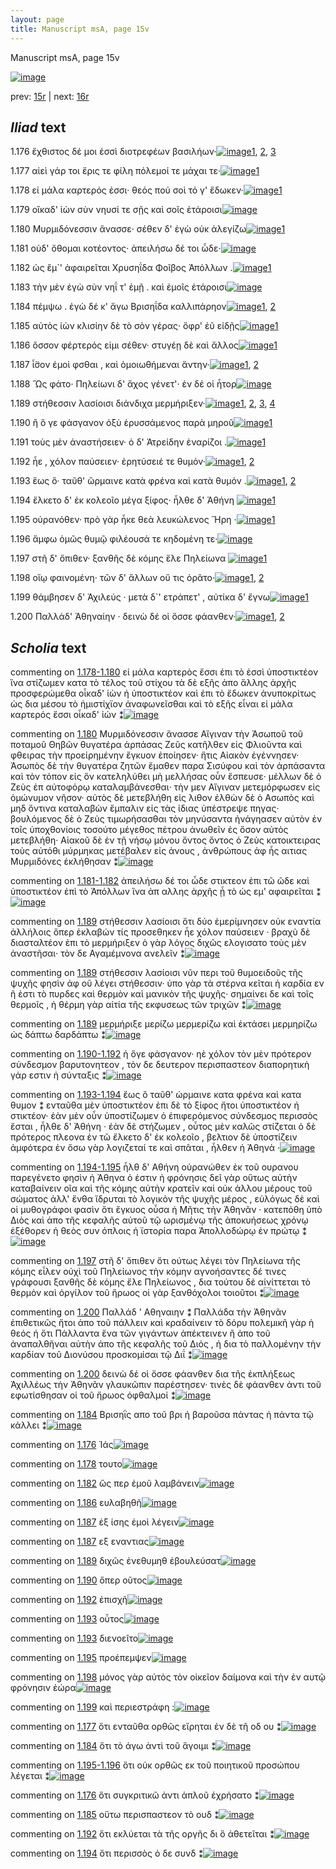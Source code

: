 ```yaml
---
layout: page
title: Manuscript msA, page 15v
---
```


Manuscript msA, page 15v

[![image](http://www.homermultitext.org/iipsrv?OBJ=IIP,1.0&FIF=/project/homer/pyramidal/deepzoom/hmt/vaimg/2017a/VA015VN_0517.tif&WID=100&CVT=JPEG)](http://www.homermultitext.org/ict2/?urn=urn:cite2:hmt:vaimg.2017a:VA015VN_0517)

prev:  [15r](../15r) | next:  [16r](../16r)

## *Iliad* text

1.176 <a id="1.176"/> ἔχθιστος δέ μοι ἐσσὶ διοτρεφέων βασιλήων·[![image](http://www.homermultitext.org/iipsrv?OBJ=IIP,1.0&FIF=/project/homer/pyramidal/deepzoom/hmt/vaimg/2017a/VA015VN_0517.tif&RGN=0.483,0.2089,0.304,0.0255&WID=1000&CVT=JPEG)](http://www.homermultitext.org/ict2/?urn=urn:cite2:hmt:vaimg.2017a:VA015VN_0517@0.483,0.2089,0.304,0.0255)[1](#msA_1.550), [2](#msAint_1.568), [3](#msAil_1.573)

1.177 <a id="1.177"/> αἰεὶ γάρ τοι ἔρις τε φίλη πόλεμοί τε μάχαι τε·[![image](http://www.homermultitext.org/iipsrv?OBJ=IIP,1.0&FIF=/project/homer/pyramidal/deepzoom/hmt/vaimg/2017a/VA015VN_0517.tif&RGN=0.484,0.2269,0.304,0.0255&WID=1000&CVT=JPEG)](http://www.homermultitext.org/ict2/?urn=urn:cite2:hmt:vaimg.2017a:VA015VN_0517@0.484,0.2269,0.304,0.0255)[1](#msAim_1.565)

1.178 <a id="1.178"/> εἰ μάλα καρτερός ἐσσι· θεός πού σοὶ τό γ' ἔδωκεν·[![image](http://www.homermultitext.org/iipsrv?OBJ=IIP,1.0&FIF=/project/homer/pyramidal/deepzoom/hmt/vaimg/2017a/VA015VN_0517.tif&RGN=0.49,0.2472,0.326,0.0255&WID=1000&CVT=JPEG)](http://www.homermultitext.org/ict2/?urn=urn:cite2:hmt:vaimg.2017a:VA015VN_0517@0.49,0.2472,0.326,0.0255)[1](#msAil_1.574)

1.179 <a id="1.179"/> οἴκαδ' ἰὼν σὺν νηυσί τε σῇς καὶ σοῖς ἑτάροισι[![image](http://www.homermultitext.org/iipsrv?OBJ=IIP,1.0&FIF=/project/homer/pyramidal/deepzoom/hmt/vaimg/2017a/VA015VN_0517.tif&RGN=0.488,0.2645,0.318,0.0255&WID=1000&CVT=JPEG)](http://www.homermultitext.org/ict2/?urn=urn:cite2:hmt:vaimg.2017a:VA015VN_0517@0.488,0.2645,0.318,0.0255)

1.180 <a id="1.180"/> Μυρμιδόνεσσιν ἄνασσε· σέθεν δ' ἐγὼ οὐκ ἀλεγίζω[![image](http://www.homermultitext.org/iipsrv?OBJ=IIP,1.0&FIF=/project/homer/pyramidal/deepzoom/hmt/vaimg/2017a/VA015VN_0517.tif&RGN=0.49,0.2847,0.328,0.0255&WID=1000&CVT=JPEG)](http://www.homermultitext.org/ict2/?urn=urn:cite2:hmt:vaimg.2017a:VA015VN_0517@0.49,0.2847,0.328,0.0255)[1](#msA_1.552)

1.181 <a id="1.181"/> οὐδ' ὄθομαι κοτέοντος· ἀπειλήσω δέ τοι ὧδε·[![image](http://www.homermultitext.org/iipsrv?OBJ=IIP,1.0&FIF=/project/homer/pyramidal/deepzoom/hmt/vaimg/2017a/VA015VN_0517.tif&RGN=0.487,0.3028,0.32,0.0255&WID=1000&CVT=JPEG)](http://www.homermultitext.org/ict2/?urn=urn:cite2:hmt:vaimg.2017a:VA015VN_0517@0.487,0.3028,0.32,0.0255)

1.182 <a id="1.182"/> ὡς ἒμ`' ἀφαιρεῖται Χρυσηΐδα 					 Φοῖβος Ἀπόλλων .[![image](http://www.homermultitext.org/iipsrv?OBJ=IIP,1.0&FIF=/project/homer/pyramidal/deepzoom/hmt/vaimg/2017a/VA015VN_0517.tif&RGN=0.49,0.3223,0.341,0.0255&WID=1000&CVT=JPEG)](http://www.homermultitext.org/ict2/?urn=urn:cite2:hmt:vaimg.2017a:VA015VN_0517@0.49,0.3223,0.341,0.0255)[1](#msAil_1.575)

1.183 <a id="1.183"/> τὴν μὲν ἐγὼ σὺν νηΐ τ' ἐμῇ . καὶ ἐμοῖς ἑτάροισι[![image](http://www.homermultitext.org/iipsrv?OBJ=IIP,1.0&FIF=/project/homer/pyramidal/deepzoom/hmt/vaimg/2017a/VA015VN_0517.tif&RGN=0.479,0.3403,0.333,0.0248&WID=1000&CVT=JPEG)](http://www.homermultitext.org/ict2/?urn=urn:cite2:hmt:vaimg.2017a:VA015VN_0517@0.479,0.3403,0.333,0.0248)

1.184 <a id="1.184"/> πέμψω . ἐγὼ δέ κ' ἄγω Βρισηΐδα καλλιπάρηον[![image](http://www.homermultitext.org/iipsrv?OBJ=IIP,1.0&FIF=/project/homer/pyramidal/deepzoom/hmt/vaimg/2017a/VA015VN_0517.tif&RGN=0.478,0.3606,0.333,0.0248&WID=1000&CVT=JPEG)](http://www.homermultitext.org/ict2/?urn=urn:cite2:hmt:vaimg.2017a:VA015VN_0517@0.478,0.3606,0.333,0.0248)[1](#msAext_1.564), [2](#msAim_1.566)

1.185 <a id="1.185"/> αὐτὸς ἰὼν κλισίην δὲ τὸ σὸν γέρας· ὄφρ' ἐῦ εἰδῇς[![image](http://www.homermultitext.org/iipsrv?OBJ=IIP,1.0&FIF=/project/homer/pyramidal/deepzoom/hmt/vaimg/2017a/VA015VN_0517.tif&RGN=0.481,0.3809,0.34,0.0248&WID=1000&CVT=JPEG)](http://www.homermultitext.org/ict2/?urn=urn:cite2:hmt:vaimg.2017a:VA015VN_0517@0.481,0.3809,0.34,0.0248)[1](#msAint_1.569)

1.186 <a id="1.186"/> ὅσσον φέρτερός εἰμι σέθεν· στυγέῃ δὲ καὶ ἄλλος[![image](http://www.homermultitext.org/iipsrv?OBJ=IIP,1.0&FIF=/project/homer/pyramidal/deepzoom/hmt/vaimg/2017a/VA015VN_0517.tif&RGN=0.474,0.3997,0.35,0.0255&WID=1000&CVT=JPEG)](http://www.homermultitext.org/ict2/?urn=urn:cite2:hmt:vaimg.2017a:VA015VN_0517@0.474,0.3997,0.35,0.0255)[1](#msAil_1.576)

1.187 <a id="1.187"/> ἶ̈σον ἐμοὶ φσθαι , καὶ ὁμοιωθήμεναι ἄντην·[![image](http://www.homermultitext.org/iipsrv?OBJ=IIP,1.0&FIF=/project/homer/pyramidal/deepzoom/hmt/vaimg/2017a/VA015VN_0517.tif&RGN=0.474,0.4192,0.333,0.0255&WID=1000&CVT=JPEG)](http://www.homermultitext.org/ict2/?urn=urn:cite2:hmt:vaimg.2017a:VA015VN_0517@0.474,0.4192,0.333,0.0255)[1](#msAil_1.578), [2](#msAil_1.577)

1.188 <a id="1.188"/> Ὣς φάτο· Πηλείωνι δ' 					ἄχος γένετ'· ἐν δέ οἱ ἦτορ[![image](http://www.homermultitext.org/iipsrv?OBJ=IIP,1.0&FIF=/project/homer/pyramidal/deepzoom/hmt/vaimg/2017a/VA015VN_0517.tif&RGN=0.474,0.435,0.333,0.0255&WID=1000&CVT=JPEG)](http://www.homermultitext.org/ict2/?urn=urn:cite2:hmt:vaimg.2017a:VA015VN_0517@0.474,0.435,0.333,0.0255)

1.189 <a id="1.189"/> στήθεσσιν λασίοισι διάνδιχα μερμήριξεν·[![image](http://www.homermultitext.org/iipsrv?OBJ=IIP,1.0&FIF=/project/homer/pyramidal/deepzoom/hmt/vaimg/2017a/VA015VN_0517.tif&RGN=0.481,0.456,0.322,0.0255&WID=1000&CVT=JPEG)](http://www.homermultitext.org/ict2/?urn=urn:cite2:hmt:vaimg.2017a:VA015VN_0517@0.481,0.456,0.322,0.0255)[1](#msA_1.557), [2](#msA_1.556), [3](#msA_1.555), [4](#msAil_1.579)

1.190 <a id="1.190"/> ἢ ὅ γε φάσγανον ὀξὺ ἐρυσσάμενος παρὰ μηροῦ[![image](http://www.homermultitext.org/iipsrv?OBJ=IIP,1.0&FIF=/project/homer/pyramidal/deepzoom/hmt/vaimg/2017a/VA015VN_0517.tif&RGN=0.481,0.4741,0.333,0.0255&WID=1000&CVT=JPEG)](http://www.homermultitext.org/ict2/?urn=urn:cite2:hmt:vaimg.2017a:VA015VN_0517@0.481,0.4741,0.333,0.0255)[1](#msAil_1.580)

1.191 <a id="1.191"/> τοὺς μὲν ἀναστήσειεν· ὁ δ' Ἀτρείδην ἐναρίζοι .[![image](http://www.homermultitext.org/iipsrv?OBJ=IIP,1.0&FIF=/project/homer/pyramidal/deepzoom/hmt/vaimg/2017a/VA015VN_0517.tif&RGN=0.479,0.4929,0.322,0.0255&WID=1000&CVT=JPEG)](http://www.homermultitext.org/ict2/?urn=urn:cite2:hmt:vaimg.2017a:VA015VN_0517@0.479,0.4929,0.322,0.0255)[1](#msAil_1.581)

1.192 <a id="1.192"/> ἦε , χόλον παύσειεν· ἐρητύσειέ τε θυμόν·[![image](http://www.homermultitext.org/iipsrv?OBJ=IIP,1.0&FIF=/project/homer/pyramidal/deepzoom/hmt/vaimg/2017a/VA015VN_0517.tif&RGN=0.483,0.5124,0.314,0.0255&WID=1000&CVT=JPEG)](http://www.homermultitext.org/ict2/?urn=urn:cite2:hmt:vaimg.2017a:VA015VN_0517@0.483,0.5124,0.314,0.0255)[1](#msAint_1.570), [2](#msAil_1.582)

1.193 <a id="1.193"/> ἕως ὃ· ταῦθ' ὥρμαινε κατὰ φρένα καὶ κατὰ θυμόν .[![image](http://www.homermultitext.org/iipsrv?OBJ=IIP,1.0&FIF=/project/homer/pyramidal/deepzoom/hmt/vaimg/2017a/VA015VN_0517.tif&RGN=0.482,0.5304,0.364,0.0255&WID=1000&CVT=JPEG)](http://www.homermultitext.org/ict2/?urn=urn:cite2:hmt:vaimg.2017a:VA015VN_0517@0.482,0.5304,0.364,0.0255)[1](#msAil_1.584), [2](#msAil_1.583)

1.194 <a id="1.194"/> ἕλκετο δ' ἐκ κολεοῖο μέγα ξίφος· ἦλθε δ' Ἀθήνη 				[![image](http://www.homermultitext.org/iipsrv?OBJ=IIP,1.0&FIF=/project/homer/pyramidal/deepzoom/hmt/vaimg/2017a/VA015VN_0517.tif&RGN=0.477,0.547,0.337,0.0278&WID=1000&CVT=JPEG)](http://www.homermultitext.org/ict2/?urn=urn:cite2:hmt:vaimg.2017a:VA015VN_0517@0.477,0.547,0.337,0.0278)[1](#msAint_1.571)

1.195 <a id="1.195"/> οὐρανόθεν· πρὸ γὰρ ἧκε θεὰ λευκώλενος Ἥρη ·[![image](http://www.homermultitext.org/iipsrv?OBJ=IIP,1.0&FIF=/project/homer/pyramidal/deepzoom/hmt/vaimg/2017a/VA015VN_0517.tif&RGN=0.48,0.5657,0.351,0.0278&WID=1000&CVT=JPEG)](http://www.homermultitext.org/ict2/?urn=urn:cite2:hmt:vaimg.2017a:VA015VN_0517@0.48,0.5657,0.351,0.0278)[1](#msAil_1.585)

1.196 <a id="1.196"/> ἄμφω ὁμῶς θυμῷ φιλέουσά τε κηδομένη τε·[![image](http://www.homermultitext.org/iipsrv?OBJ=IIP,1.0&FIF=/project/homer/pyramidal/deepzoom/hmt/vaimg/2017a/VA015VN_0517.tif&RGN=0.481,0.5838,0.347,0.0308&WID=1000&CVT=JPEG)](http://www.homermultitext.org/ict2/?urn=urn:cite2:hmt:vaimg.2017a:VA015VN_0517@0.481,0.5838,0.347,0.0308)

1.197 <a id="1.197"/> στῆ δ' ὄπιθεν· ξανθῆς δὲ κόμης ἕλε Πηλείωνα 				[![image](http://www.homermultitext.org/iipsrv?OBJ=IIP,1.0&FIF=/project/homer/pyramidal/deepzoom/hmt/vaimg/2017a/VA015VN_0517.tif&RGN=0.48,0.6018,0.347,0.0308&WID=1000&CVT=JPEG)](http://www.homermultitext.org/ict2/?urn=urn:cite2:hmt:vaimg.2017a:VA015VN_0517@0.48,0.6018,0.347,0.0308)[1](#msA_1.561)

1.198 <a id="1.198"/> οἴῳ φαινομένη· τῶν δ' ἄλλων οὔ τις ὁρᾶτο·[![image](http://www.homermultitext.org/iipsrv?OBJ=IIP,1.0&FIF=/project/homer/pyramidal/deepzoom/hmt/vaimg/2017a/VA015VN_0517.tif&RGN=0.481,0.6243,0.309,0.0308&WID=1000&CVT=JPEG)](http://www.homermultitext.org/ict2/?urn=urn:cite2:hmt:vaimg.2017a:VA015VN_0517@0.481,0.6243,0.309,0.0308)[1](#msAil_1.586), [2](#msAint_1.572)

1.199 <a id="1.199"/> θάμβησεν δ' Ἀχιλεύς · 					μετὰ δ`' ετράπετ' , αὐτίκα δ' ἔγνω[![image](http://www.homermultitext.org/iipsrv?OBJ=IIP,1.0&FIF=/project/homer/pyramidal/deepzoom/hmt/vaimg/2017a/VA015VN_0517.tif&RGN=0.475,0.6416,0.363,0.0308&WID=1000&CVT=JPEG)](http://www.homermultitext.org/ict2/?urn=urn:cite2:hmt:vaimg.2017a:VA015VN_0517@0.475,0.6416,0.363,0.0308)[1](#msAil_1.587)

1.200 <a id="1.200"/> Παλλάδ' Ἀθηναίην · δεινὼ 					δέ οἱ ὄσσε φάανθεν·[![image](http://www.homermultitext.org/iipsrv?OBJ=IIP,1.0&FIF=/project/homer/pyramidal/deepzoom/hmt/vaimg/2017a/VA015VN_0517.tif&RGN=0.477,0.6619,0.343,0.0308&WID=1000&CVT=JPEG)](http://www.homermultitext.org/ict2/?urn=urn:cite2:hmt:vaimg.2017a:VA015VN_0517@0.477,0.6619,0.343,0.0308)[1](#msA_1.563), [2](#msA_1.562)

## *Scholia* text

commenting on [1.178-1.180](#1.178-1.180)  <a id="msA_1.551"/> εἰ μάλα καρτερὸς ἔσσι ἐπι τὸ ἐσσὶ ὑποστικτέον ἵνα στίζωμεν κατα τὸ τέλος τοῦ στίχου τὰ δὲ εξῆς ἀπο ἄλλης ἀρχῆς προσφερώμεθα οἶκαδ' ἰὼν ἠ ὑποστικτέον καὶ ἐπι τὸ ἔδωκεν ἀνυποκρίτως ὡς δια μέσου τὸ ἡμιστίχϊον ἀναφωνεῖσθαι καὶ τὸ εξῆς εἶναι εἰ μάλα καρτερός ἔσσι οἶκαδ' ἰών ⁑[![image](http://www.homermultitext.org/iipsrv?OBJ=IIP,1.0&FIF=/project/homer/pyramidal/deepzoom/hmt/vaimg/2017a/VA015VN_0517.tif&RGN=0.22181282,0.11507607,0.59653648,0.03070539&WID=1000&CVT=JPEG)](http://www.homermultitext.org/ict2/?urn=urn:cite2:hmt:vaimg.2017a:VA015VN_0517@0.22181282,0.11507607,0.59653648,0.03070539)

commenting on [1.180](#1.180)  <a id="msA_1.552"/> Μυρμιδόνεσσιν ἄνασσε Αἴγιναν τὴν Ἀσωποῦ τοῦ ποταμοῦ Θηβῶν θυγατέρα ἁρπάσας Ζεῦς κατῆλθεν εἰς Φλιοῦντα καὶ φθειρας τὴν προεἰρημένην ἔγκυον ἐποίησεν· ἥτις Αἰακὸν ἐγέννησεν· Ἀσωπὸς δὲ τὴν θυγατέρα ζητῶν ἔμαθεν παρα Σισύφου καὶ τὸν ἀρπάσαντα καὶ τὸν τόπον εἰς ὃν κατεληλύθει μὴ μελλήσας οὖν ἔσπευσε· μέλλων δὲ ὁ Ζεὺς ἐπ αὐτοφόρῳ καταλαμβάνεσθαι· τὴν μεν Αἴγιναν μετεμόρφωσεν εἰς ὁμώνυμον νῆσον· αὐτὸς δὲ μετεβλήθη εἰς λιθον ἐλθὼν δὲ ὁ Ασωπὸς καὶ μηδ ὅντινα καταλαβὼν ἔμπαλιν εἰς τὰς ἰδιας ὑπέστρεψε πηγας· βουλόμενος δὲ ὁ Ζεὺς τιμωρήσασθαι τὸν μηνύσαντα ἠνάγηασεν αὐτὸν ἐν τοῖς ὑποχθονίοις τοσούτο μέγεθος πέτρου ἀνωθεῖν ἐς ὅσον αὐτὸς μετεβλήθη· Αἰακοῦ δὲ ἐν τῇ νήσῳ μόνου ὄντος ὄντος ὁ Ζεὺς κατοικτειρας τοὺς αὐτόθι μύρμηκας μετέβαλεν εἰς ἀνους , ἀνθρώπους ἀφ ἧς αιτιας Μυρμιδόνες ἐκλήθησαν ⁑[![image](http://www.homermultitext.org/iipsrv?OBJ=IIP,1.0&FIF=/project/homer/pyramidal/deepzoom/hmt/vaimg/2017a/VA015VN_0517.tif&RGN=0.21444363,0.13416321,0.60537951,0.09294606&WID=1000&CVT=JPEG)](http://www.homermultitext.org/ict2/?urn=urn:cite2:hmt:vaimg.2017a:VA015VN_0517@0.21444363,0.13416321,0.60537951,0.09294606)

commenting on [1.181-1.182](#1.181-1.182)  <a id="msA_1.553"/> ἀπειλήσω δέ τοι ὧδε στικτεον ἐπι τῶ ῶδε καὶ ὑποστικτέον ἐπὶ τὸ Ἀπόλλων ἵνα ἀπ αλλης ἀρχῆς ᾖ τὸ ὡς εμ' αφαιρεῖται ⁑[![image](http://www.homermultitext.org/iipsrv?OBJ=IIP,1.0&FIF=/project/homer/pyramidal/deepzoom/hmt/vaimg/2017a/VA015VN_0517.tif&RGN=0.20117907,0.22102351,0.21554901,0.04011065&WID=1000&CVT=JPEG)](http://www.homermultitext.org/ict2/?urn=urn:cite2:hmt:vaimg.2017a:VA015VN_0517@0.20117907,0.22102351,0.21554901,0.04011065)

commenting on [1.189](#1.189)  <a id="msA_1.555"/> στήθεσσιν λασίοισι ὅτι δύο ἐμερίμνησεν οὐκ εναντία ἀλλήλοις ὅπερ ἐκλαβών τίς προσεθηκεν ἦε χόλον παύσειεν · βραχὺ δὲ διασταλτέον ἐπι τὸ μερμήριξεν ὁ γὰρ λόγος διχῶς ελογισατο τοὺς μὲν ἀναστῆσαι· τὸν δε Αγαμέμνονα ανελεῖν ⁑[![image](http://www.homermultitext.org/iipsrv?OBJ=IIP,1.0&FIF=/project/homer/pyramidal/deepzoom/hmt/vaimg/2017a/VA015VN_0517.tif&RGN=0.20854827,0.29156293,0.21628592,0.06168741&WID=1000&CVT=JPEG)](http://www.homermultitext.org/ict2/?urn=urn:cite2:hmt:vaimg.2017a:VA015VN_0517@0.20854827,0.29156293,0.21628592,0.06168741)

commenting on [1.189](#1.189)  <a id="msA_1.556"/> στήθεσσιν λασίοισι νῦν περι τοῦ θυμοειδοῦς τῆς ψυχῆς φησὶν ἀφ οῦ λέγει στήθεσσιν· ὑπο γὰρ τὰ στέρνα κεῖται ἡ καρδία εν ῆ ἐστι τὸ πυρδες καὶ θερμὸν καὶ μανικὸν τῆς ψυχῆς· σημαίνει δε καὶ τοῖς θερμοῖς , ἡ θέρμη γὰρ αἰτία τῆς εκφυσεως τῶν τριχῶν ⁑[![image](http://www.homermultitext.org/iipsrv?OBJ=IIP,1.0&FIF=/project/homer/pyramidal/deepzoom/hmt/vaimg/2017a/VA015VN_0517.tif&RGN=0.20744289,0.35269710,0.20817981,0.06832642&WID=1000&CVT=JPEG)](http://www.homermultitext.org/ict2/?urn=urn:cite2:hmt:vaimg.2017a:VA015VN_0517@0.20744289,0.35269710,0.20817981,0.06832642)

commenting on [1.189](#1.189)  <a id="msA_1.557"/> μερμήριξε μερίζω μερμερίζω καὶ ἐκτάσει μερμηρίζω ὡς δάπτω δαρδάπτω ⁑[![image](http://www.homermultitext.org/iipsrv?OBJ=IIP,1.0&FIF=/project/homer/pyramidal/deepzoom/hmt/vaimg/2017a/VA015VN_0517.tif&RGN=0.21775976,0.40746888,0.19675755,0.03734440&WID=1000&CVT=JPEG)](http://www.homermultitext.org/ict2/?urn=urn:cite2:hmt:vaimg.2017a:VA015VN_0517@0.21775976,0.40746888,0.19675755,0.03734440)

commenting on [1.190-1.192](#1.190-1.192)  <a id="msA_1.558"/> ἡ ὅγε φάσγανον· ηὲ χόλον τὸν μὲν πρότερον σύνδεσμον βαρυτονητεον , τὸν δε δευτερον περισπαστεον διαπορητικὴ γάρ εστιν ἡ σύνταξις ⁑[![image](http://www.homermultitext.org/iipsrv?OBJ=IIP,1.0&FIF=/project/homer/pyramidal/deepzoom/hmt/vaimg/2017a/VA015VN_0517.tif&RGN=0.19528371,0.43153527,0.21960206,0.05006916&WID=1000&CVT=JPEG)](http://www.homermultitext.org/ict2/?urn=urn:cite2:hmt:vaimg.2017a:VA015VN_0517@0.19528371,0.43153527,0.21960206,0.05006916)

commenting on [1.193-1.194](#1.193-1.194)  <a id="msA_1.559"/> ἕως ὃ ταῦθ' ώρμαινε κατα φρένα καὶ κατα θυμον ⁑ ενταῦθα μὲν ὑποστικτέον ἐπι δὲ τὸ ξίφος ἤτοι ὑποστικτέον ἠ στικτέον· ἐὰν μὲν οὖν ὑποστίζωμεν ὁ ἐπιφερόμενος σύνδεσμος περισσὸς ἔσται , ἦλθε δ' Ἀθήνη · ἐὰν δὲ στήζωμεν , οὗτος μὲν καλῶς στίζεται ὁ δὲ πρότερος πλεονα ἐν τῶ ἔλκετο δ' ἐκ κολεοῖο , βελτιον δὲ ὑποστίζειν ἀμφότερα ἐν ὅσω γὰρ λογιζεταί τε καὶ σπᾶται , ἦλθεν ἡ Ἀθηνὰ ·[![image](http://www.homermultitext.org/iipsrv?OBJ=IIP,1.0&FIF=/project/homer/pyramidal/deepzoom/hmt/vaimg/2017a/VA015VN_0517.tif&RGN=0.20117907,0.46445367,0.22070744,0.11977870&WID=1000&CVT=JPEG)](http://www.homermultitext.org/ict2/?urn=urn:cite2:hmt:vaimg.2017a:VA015VN_0517@0.20117907,0.46445367,0.22070744,0.11977870)

commenting on [1.194-1.195](#1.194-1.195)  <a id="msA_1.560"/> ἦλθ δ' Αθήνη οὐρανώθεν ἐκ τοῦ ουρανου παρεγένετο φησὶν ἡ Ἀθηνα ὁ ἐστιν ἡ φρόνησις δεῖ γὰρ οὕτως αὐτὴν καταβαίνειν οῖα καὶ τῆς κόμης αὐτὴν κρατεῖν καὶ οὐκ άλλου μέρους τοῦ σώματος ἀλλ' ἔνθα ἵδρυται τὸ λογικὸν τῆς ψυχῆς μέρος , εὐλόγως δὲ καὶ οἱ μυθογράφοι φασὶν ὅτι ἔγκυος οὖσα ἡ Μῆτις τὴν Ἀθηνᾶν · κατεπόθη ὑπὸ Διὸς καὶ ἀπο τῆς κεφαλῆς αὐτοῦ τῷ ωρισμένῳ τῆς ἀποκυήσεως χρόνῳ ἐξέθορεν ἡ θεὸς συν όπλοις ἡ ϊστορία παρα Ἀπολλοδώρῳ ἐν πρώτῳ ⁑[![image](http://www.homermultitext.org/iipsrv?OBJ=IIP,1.0&FIF=/project/homer/pyramidal/deepzoom/hmt/vaimg/2017a/VA015VN_0517.tif&RGN=0.20007369,0.56846473,0.21849668,0.13112033&WID=1000&CVT=JPEG)](http://www.homermultitext.org/ict2/?urn=urn:cite2:hmt:vaimg.2017a:VA015VN_0517@0.20007369,0.56846473,0.21849668,0.13112033)

commenting on [1.197](#1.197)  <a id="msA_1.561"/> στῆ δ' ὄπιθεν ὅτι ούτως λέγει τὸν Πηλείωνα τῆς κόμης εἷλεν οὐχὶ τοῦ Πηλείωνος τὴν κόμην αγνοήσαντες δέ τινες γράφουσι ξανθῆς δὲ κόμης ἔλε Πηλείωνος , δια τούτου δὲ αἰνίττεται τὸ θερμὸν καὶ ὀργίλον τοῦ ἥρωος οἱ γὰρ ξανθόχολοι τοιοῦτοι ⁑[![image](http://www.homermultitext.org/iipsrv?OBJ=IIP,1.0&FIF=/project/homer/pyramidal/deepzoom/hmt/vaimg/2017a/VA015VN_0517.tif&RGN=0.20081061,0.68962656,0.61385409,0.03485477&WID=1000&CVT=JPEG)](http://www.homermultitext.org/ict2/?urn=urn:cite2:hmt:vaimg.2017a:VA015VN_0517@0.20081061,0.68962656,0.61385409,0.03485477)

commenting on [1.200](#1.200)  <a id="msA_1.562"/> Παλλάδ ' Αθηναιην ⁑ Παλλάδα τὴν Ἀθηνᾶν ἐπιθετικῶς ἤτοι ἀπο τοῦ πάλλειν καὶ κραδαίνειν τὸ δόρυ πολεμικῆ γὰρ ἡ θεός ἠ ὅτι Πάλλαντα ἕνα τῶν γιγάντων ἀπέκτεινεν ἢ ἀπο τοῦ ἀναπαλθῆναι αὐτὴν ἀπο τῆς κεφαλῆς τοῦ Διός , ἠ δια τὸ παλλομένην τὴν καρδίαν τοῦ Διονύσου προσκομίσαι τῷ Διΐ ⁑[![image](http://www.homermultitext.org/iipsrv?OBJ=IIP,1.0&FIF=/project/homer/pyramidal/deepzoom/hmt/vaimg/2017a/VA015VN_0517.tif&RGN=0.20191599,0.70290456,0.63522476,0.05864454&WID=1000&CVT=JPEG)](http://www.homermultitext.org/ict2/?urn=urn:cite2:hmt:vaimg.2017a:VA015VN_0517@0.20191599,0.70290456,0.63522476,0.05864454)

commenting on [1.200](#1.200)  <a id="msA_1.563"/> δεινὼ δέ οἱ ὄσσε φάανθεν δια τῆς ἐκπλήξεως Ἀχιλλέως τὴν Ἀθηνᾶν γλαυκῶπιν παρέστησεν· τινὲς δὲ φάανθεν ἀντι τοῦ εφωτίσθησαν οἱ τοῦ ἥρωος ὀφθαλμοί ⁑[![image](http://www.homermultitext.org/iipsrv?OBJ=IIP,1.0&FIF=/project/homer/pyramidal/deepzoom/hmt/vaimg/2017a/VA015VN_0517.tif&RGN=0.22070744,0.74550484,0.60169492,0.03706777&WID=1000&CVT=JPEG)](http://www.homermultitext.org/ict2/?urn=urn:cite2:hmt:vaimg.2017a:VA015VN_0517@0.22070744,0.74550484,0.60169492,0.03706777)

commenting on [1.184](#1.184)  <a id="msAext_1.564.comment"/> Βρισηῒς απο τοῦ βρι ἡ βαροῦσα πάντας ἡ πάντα τῷ κάλλει ⁑[![image](http://www.homermultitext.org/iipsrv?OBJ=IIP,1.0&FIF=/project/homer/pyramidal/deepzoom/hmt/vaimg/2017a/VA015VN_0517.tif&RGN=0.16433309,0.34661134,0.05305822,0.04868603&WID=1000&CVT=JPEG)](http://www.homermultitext.org/ict2/?urn=urn:cite2:hmt:vaimg.2017a:VA015VN_0517@0.16433309,0.34661134,0.05305822,0.04868603)

commenting on [1.176](#1.176)  <a id="msAil_1.573.comment"/> Ἰάς[![image](http://www.homermultitext.org/iipsrv?OBJ=IIP,1.0&FIF=/project/homer/pyramidal/deepzoom/hmt/vaimg/2017a/VA015VN_0517.tif&RGN=0.72660280,0.20995851,0.01363301,0.00857538&WID=1000&CVT=JPEG)](http://www.homermultitext.org/ict2/?urn=urn:cite2:hmt:vaimg.2017a:VA015VN_0517@0.72660280,0.20995851,0.01363301,0.00857538)

commenting on [1.178](#1.178)  <a id="msAil_1.574.comment"/> τουτο[![image](http://www.homermultitext.org/iipsrv?OBJ=IIP,1.0&FIF=/project/homer/pyramidal/deepzoom/hmt/vaimg/2017a/VA015VN_0517.tif&RGN=0.74539425,0.24840941,0.01879145,0.00580913&WID=1000&CVT=JPEG)](http://www.homermultitext.org/ict2/?urn=urn:cite2:hmt:vaimg.2017a:VA015VN_0517@0.74539425,0.24840941,0.01879145,0.00580913)

commenting on [1.182](#1.182)  <a id="msAil_1.575.comment"/> ὥς περ ἐμοῦ λαμβάνειν[![image](http://www.homermultitext.org/iipsrv?OBJ=IIP,1.0&FIF=/project/homer/pyramidal/deepzoom/hmt/vaimg/2017a/VA015VN_0517.tif&RGN=0.51142225,0.31950207,0.07037583,0.00995851&WID=1000&CVT=JPEG)](http://www.homermultitext.org/ict2/?urn=urn:cite2:hmt:vaimg.2017a:VA015VN_0517@0.51142225,0.31950207,0.07037583,0.00995851)

commenting on [1.186](#1.186)  <a id="msAil_1.576.comment"/> ευλαβηθῆ[![image](http://www.homermultitext.org/iipsrv?OBJ=IIP,1.0&FIF=/project/homer/pyramidal/deepzoom/hmt/vaimg/2017a/VA015VN_0517.tif&RGN=0.71002211,0.39778700,0.03279293,0.00857538&WID=1000&CVT=JPEG)](http://www.homermultitext.org/ict2/?urn=urn:cite2:hmt:vaimg.2017a:VA015VN_0517@0.71002211,0.39778700,0.03279293,0.00857538)

commenting on [1.187](#1.187)  <a id="msAil_1.577.comment"/> ἐξ ίσης ἐμοὶ λέγειν[![image](http://www.homermultitext.org/iipsrv?OBJ=IIP,1.0&FIF=/project/homer/pyramidal/deepzoom/hmt/vaimg/2017a/VA015VN_0517.tif&RGN=0.49705232,0.41549101,0.06816507,0.00912863&WID=1000&CVT=JPEG)](http://www.homermultitext.org/ict2/?urn=urn:cite2:hmt:vaimg.2017a:VA015VN_0517@0.49705232,0.41549101,0.06816507,0.00912863)

commenting on [1.187](#1.187)  <a id="msAil_1.578.comment"/> εξ εναντιας[![image](http://www.homermultitext.org/iipsrv?OBJ=IIP,1.0&FIF=/project/homer/pyramidal/deepzoom/hmt/vaimg/2017a/VA015VN_0517.tif&RGN=0.76565954,0.41715076,0.03905674,0.01134163&WID=1000&CVT=JPEG)](http://www.homermultitext.org/ict2/?urn=urn:cite2:hmt:vaimg.2017a:VA015VN_0517@0.76565954,0.41715076,0.03905674,0.01134163)

commenting on [1.189](#1.189)  <a id="msAil_1.579.comment"/> διχῶς ἐνεθυμηθ ἐβουλεύσατ[![image](http://www.homermultitext.org/iipsrv?OBJ=IIP,1.0&FIF=/project/homer/pyramidal/deepzoom/hmt/vaimg/2017a/VA015VN_0517.tif&RGN=0.67096536,0.45255878,0.13633014,0.01327801&WID=1000&CVT=JPEG)](http://www.homermultitext.org/ict2/?urn=urn:cite2:hmt:vaimg.2017a:VA015VN_0517@0.67096536,0.45255878,0.13633014,0.01327801)

commenting on [1.190](#1.190)  <a id="msAil_1.580.comment"/> ὄπερ οῦτος[![image](http://www.homermultitext.org/iipsrv?OBJ=IIP,1.0&FIF=/project/homer/pyramidal/deepzoom/hmt/vaimg/2017a/VA015VN_0517.tif&RGN=0.50000000,0.47247580,0.03758290,0.00968188&WID=1000&CVT=JPEG)](http://www.homermultitext.org/ict2/?urn=urn:cite2:hmt:vaimg.2017a:VA015VN_0517@0.50000000,0.47247580,0.03758290,0.00968188)

commenting on [1.192](#1.192)  <a id="msAil_1.582.comment"/> ἐπισχῆ[![image](http://www.homermultitext.org/iipsrv?OBJ=IIP,1.0&FIF=/project/homer/pyramidal/deepzoom/hmt/vaimg/2017a/VA015VN_0517.tif&RGN=0.66507001,0.51203320,0.02947679,0.00829876&WID=1000&CVT=JPEG)](http://www.homermultitext.org/ict2/?urn=urn:cite2:hmt:vaimg.2017a:VA015VN_0517@0.66507001,0.51203320,0.02947679,0.00829876)

commenting on [1.193](#1.193)  <a id="msAil_1.583.comment"/> οὗτος[![image](http://www.homermultitext.org/iipsrv?OBJ=IIP,1.0&FIF=/project/homer/pyramidal/deepzoom/hmt/vaimg/2017a/VA015VN_0517.tif&RGN=0.53721444,0.52807746,0.01731761,0.00995851&WID=1000&CVT=JPEG)](http://www.homermultitext.org/ict2/?urn=urn:cite2:hmt:vaimg.2017a:VA015VN_0517@0.53721444,0.52807746,0.01731761,0.00995851)

commenting on [1.193](#1.193)  <a id="msAil_1.584.comment"/> διενοεῖτο[![image](http://www.homermultitext.org/iipsrv?OBJ=IIP,1.0&FIF=/project/homer/pyramidal/deepzoom/hmt/vaimg/2017a/VA015VN_0517.tif&RGN=0.61680177,0.53056708,0.03279293,0.00885201&WID=1000&CVT=JPEG)](http://www.homermultitext.org/ict2/?urn=urn:cite2:hmt:vaimg.2017a:VA015VN_0517@0.61680177,0.53056708,0.03279293,0.00885201)

commenting on [1.195](#1.195)  <a id="msAil_1.585.comment"/> προέπεμψεν[![image](http://www.homermultitext.org/iipsrv?OBJ=IIP,1.0&FIF=/project/homer/pyramidal/deepzoom/hmt/vaimg/2017a/VA015VN_0517.tif&RGN=0.59137804,0.56680498,0.04900516,0.01023513&WID=1000&CVT=JPEG)](http://www.homermultitext.org/ict2/?urn=urn:cite2:hmt:vaimg.2017a:VA015VN_0517@0.59137804,0.56680498,0.04900516,0.01023513)

commenting on [1.198](#1.198)  <a id="msAil_1.586.comment"/> μόνος γὰρ αὐτὸς τὸν οἰκεῖον δαίμονα καὶ τὴν ἐν αυτῷ φρόνησιν ἐώρα[![image](http://www.homermultitext.org/iipsrv?OBJ=IIP,1.0&FIF=/project/homer/pyramidal/deepzoom/hmt/vaimg/2017a/VA015VN_0517.tif&RGN=0.50552690,0.62157676,0.26381724,0.01189488&WID=1000&CVT=JPEG)](http://www.homermultitext.org/ict2/?urn=urn:cite2:hmt:vaimg.2017a:VA015VN_0517@0.50552690,0.62157676,0.26381724,0.01189488)

commenting on [1.199](#1.199)  <a id="msAil_1.587.comment"/> καὶ περιεστράφη :[![image](http://www.homermultitext.org/iipsrv?OBJ=IIP,1.0&FIF=/project/homer/pyramidal/deepzoom/hmt/vaimg/2017a/VA015VN_0517.tif&RGN=0.69417833,0.64149378,0.06742815,0.01078838&WID=1000&CVT=JPEG)](http://www.homermultitext.org/ict2/?urn=urn:cite2:hmt:vaimg.2017a:VA015VN_0517@0.69417833,0.64149378,0.06742815,0.01078838)

commenting on [1.177](#1.177)  <a id="msAim_1.565.comment"/> ὅτι ενταῦθα ορθῶς εἴρηται ἐν δὲ τῆ οδ ου ⁑[![image](http://www.homermultitext.org/iipsrv?OBJ=IIP,1.0&FIF=/project/homer/pyramidal/deepzoom/hmt/vaimg/2017a/VA015VN_0517.tif&RGN=0.41635962,0.22600277,0.05121592,0.03540802&WID=1000&CVT=JPEG)](http://www.homermultitext.org/ict2/?urn=urn:cite2:hmt:vaimg.2017a:VA015VN_0517@0.41635962,0.22600277,0.05121592,0.03540802)

commenting on [1.184](#1.184)  <a id="msAim_1.566.comment"/> ὅτι τὸ άγω ἀντὶ τοῦ ἅγοιμι ⁑[![image](http://www.homermultitext.org/iipsrv?OBJ=IIP,1.0&FIF=/project/homer/pyramidal/deepzoom/hmt/vaimg/2017a/VA015VN_0517.tif&RGN=0.42336035,0.36376210,0.04495210,0.02959889&WID=1000&CVT=JPEG)](http://www.homermultitext.org/ict2/?urn=urn:cite2:hmt:vaimg.2017a:VA015VN_0517@0.42336035,0.36376210,0.04495210,0.02959889)

commenting on [1.195-1.196](#1.195-1.196)  <a id="msAim_1.567.comment"/> ὅτι οὐκ ορθῶς εκ τοῦ ποιητικοῦ προσώπου λέγεται ⁑[![image](http://www.homermultitext.org/iipsrv?OBJ=IIP,1.0&FIF=/project/homer/pyramidal/deepzoom/hmt/vaimg/2017a/VA015VN_0517.tif&RGN=0.41709654,0.56708160,0.05232130,0.03955740&WID=1000&CVT=JPEG)](http://www.homermultitext.org/ict2/?urn=urn:cite2:hmt:vaimg.2017a:VA015VN_0517@0.41709654,0.56708160,0.05232130,0.03955740)

commenting on [1.176](#1.176)  <a id="msAint_1.568.comment"/> ὅτι συγκριτικῶ ἀντι ἁπλοῦ ἐχρήσατο ⁑[![image](http://www.homermultitext.org/iipsrv?OBJ=IIP,1.0&FIF=/project/homer/pyramidal/deepzoom/hmt/vaimg/2017a/VA015VN_0517.tif&RGN=0.78555637,0.21576763,0.05379514,0.03485477&WID=1000&CVT=JPEG)](http://www.homermultitext.org/ict2/?urn=urn:cite2:hmt:vaimg.2017a:VA015VN_0517@0.78555637,0.21576763,0.05379514,0.03485477)

commenting on [1.185](#1.185)  <a id="msAint_1.569.comment"/> οὕτω περισπαστεον τὸ ουδ ⁑[![image](http://www.homermultitext.org/iipsrv?OBJ=IIP,1.0&FIF=/project/homer/pyramidal/deepzoom/hmt/vaimg/2017a/VA015VN_0517.tif&RGN=0.81466470,0.38672199,0.04053058,0.02738589&WID=1000&CVT=JPEG)](http://www.homermultitext.org/ict2/?urn=urn:cite2:hmt:vaimg.2017a:VA015VN_0517@0.81466470,0.38672199,0.04053058,0.02738589)

commenting on [1.192](#1.192)  <a id="msAint_1.570.comment"/> ὅτι εκλύεται τὰ τῆς οργῆς δι ὃ ἀθετεῖται ⁑[![image](http://www.homermultitext.org/iipsrv?OBJ=IIP,1.0&FIF=/project/homer/pyramidal/deepzoom/hmt/vaimg/2017a/VA015VN_0517.tif&RGN=0.78960943,0.51396957,0.06595431,0.01964039&WID=1000&CVT=JPEG)](http://www.homermultitext.org/ict2/?urn=urn:cite2:hmt:vaimg.2017a:VA015VN_0517@0.78960943,0.51396957,0.06595431,0.01964039)

commenting on [1.194](#1.194)  <a id="msAint_1.571.comment"/> ὅτι περισσὸς ὁ δε συνδ ⁑[![image](http://www.homermultitext.org/iipsrv?OBJ=IIP,1.0&FIF=/project/homer/pyramidal/deepzoom/hmt/vaimg/2017a/VA015VN_0517.tif&RGN=0.81245394,0.55352697,0.05121592,0.01881051&WID=1000&CVT=JPEG)](http://www.homermultitext.org/ict2/?urn=urn:cite2:hmt:vaimg.2017a:VA015VN_0517@0.81245394,0.55352697,0.05121592,0.01881051)